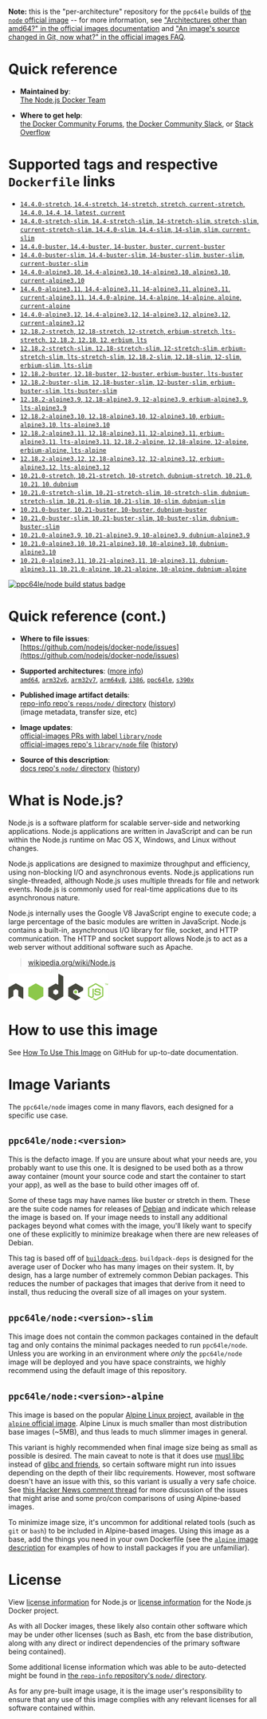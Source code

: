 <!--

********************************************************************************

WARNING:

    DO NOT EDIT "node/README.md"

    IT IS AUTO-GENERATED

    (from the other files in "node/" combined with a set of templates)

********************************************************************************

-->

**Note:** this is the "per-architecture" repository for the `ppc64le` builds of [the `node` official image](https://hub.docker.com/_/node) -- for more information, see ["Architectures other than amd64?" in the official images documentation](https://github.com/docker-library/official-images#architectures-other-than-amd64) and ["An image's source changed in Git, now what?" in the official images FAQ](https://github.com/docker-library/faq#an-images-source-changed-in-git-now-what).

# Quick reference

-	**Maintained by**:  
	[The Node.js Docker Team](https://github.com/nodejs/docker-node)

-	**Where to get help**:  
	[the Docker Community Forums](https://forums.docker.com/), [the Docker Community Slack](https://dockr.ly/slack), or [Stack Overflow](https://stackoverflow.com/search?tab=newest&q=docker)

# Supported tags and respective `Dockerfile` links

-	[`14.4.0-stretch`, `14.4-stretch`, `14-stretch`, `stretch`, `current-stretch`, `14.4.0`, `14.4`, `14`, `latest`, `current`](https://github.com/nodejs/docker-node/blob/18ed56ea9ba03c16f48372927f5eb2553033e8de/14/stretch/Dockerfile)
-	[`14.4.0-stretch-slim`, `14.4-stretch-slim`, `14-stretch-slim`, `stretch-slim`, `current-stretch-slim`, `14.4.0-slim`, `14.4-slim`, `14-slim`, `slim`, `current-slim`](https://github.com/nodejs/docker-node/blob/18ed56ea9ba03c16f48372927f5eb2553033e8de/14/stretch-slim/Dockerfile)
-	[`14.4.0-buster`, `14.4-buster`, `14-buster`, `buster`, `current-buster`](https://github.com/nodejs/docker-node/blob/18ed56ea9ba03c16f48372927f5eb2553033e8de/14/buster/Dockerfile)
-	[`14.4.0-buster-slim`, `14.4-buster-slim`, `14-buster-slim`, `buster-slim`, `current-buster-slim`](https://github.com/nodejs/docker-node/blob/18ed56ea9ba03c16f48372927f5eb2553033e8de/14/buster-slim/Dockerfile)
-	[`14.4.0-alpine3.10`, `14.4-alpine3.10`, `14-alpine3.10`, `alpine3.10`, `current-alpine3.10`](https://github.com/nodejs/docker-node/blob/18ed56ea9ba03c16f48372927f5eb2553033e8de/14/alpine3.10/Dockerfile)
-	[`14.4.0-alpine3.11`, `14.4-alpine3.11`, `14-alpine3.11`, `alpine3.11`, `current-alpine3.11`, `14.4.0-alpine`, `14.4-alpine`, `14-alpine`, `alpine`, `current-alpine`](https://github.com/nodejs/docker-node/blob/18ed56ea9ba03c16f48372927f5eb2553033e8de/14/alpine3.11/Dockerfile)
-	[`14.4.0-alpine3.12`, `14.4-alpine3.12`, `14-alpine3.12`, `alpine3.12`, `current-alpine3.12`](https://github.com/nodejs/docker-node/blob/9b96de59fa55206ae177e138bdb506308ecb4d80/14/alpine3.12/Dockerfile)
-	[`12.18.2-stretch`, `12.18-stretch`, `12-stretch`, `erbium-stretch`, `lts-stretch`, `12.18.2`, `12.18`, `12`, `erbium`, `lts`](https://github.com/nodejs/docker-node/blob/1f26041ed1cdbe7df00004006c4105e6b960fc3e/12/stretch/Dockerfile)
-	[`12.18.2-stretch-slim`, `12.18-stretch-slim`, `12-stretch-slim`, `erbium-stretch-slim`, `lts-stretch-slim`, `12.18.2-slim`, `12.18-slim`, `12-slim`, `erbium-slim`, `lts-slim`](https://github.com/nodejs/docker-node/blob/1f26041ed1cdbe7df00004006c4105e6b960fc3e/12/stretch-slim/Dockerfile)
-	[`12.18.2-buster`, `12.18-buster`, `12-buster`, `erbium-buster`, `lts-buster`](https://github.com/nodejs/docker-node/blob/1f26041ed1cdbe7df00004006c4105e6b960fc3e/12/buster/Dockerfile)
-	[`12.18.2-buster-slim`, `12.18-buster-slim`, `12-buster-slim`, `erbium-buster-slim`, `lts-buster-slim`](https://github.com/nodejs/docker-node/blob/1f26041ed1cdbe7df00004006c4105e6b960fc3e/12/buster-slim/Dockerfile)
-	[`12.18.2-alpine3.9`, `12.18-alpine3.9`, `12-alpine3.9`, `erbium-alpine3.9`, `lts-alpine3.9`](https://github.com/nodejs/docker-node/blob/1f26041ed1cdbe7df00004006c4105e6b960fc3e/12/alpine3.9/Dockerfile)
-	[`12.18.2-alpine3.10`, `12.18-alpine3.10`, `12-alpine3.10`, `erbium-alpine3.10`, `lts-alpine3.10`](https://github.com/nodejs/docker-node/blob/1f26041ed1cdbe7df00004006c4105e6b960fc3e/12/alpine3.10/Dockerfile)
-	[`12.18.2-alpine3.11`, `12.18-alpine3.11`, `12-alpine3.11`, `erbium-alpine3.11`, `lts-alpine3.11`, `12.18.2-alpine`, `12.18-alpine`, `12-alpine`, `erbium-alpine`, `lts-alpine`](https://github.com/nodejs/docker-node/blob/1f26041ed1cdbe7df00004006c4105e6b960fc3e/12/alpine3.11/Dockerfile)
-	[`12.18.2-alpine3.12`, `12.18-alpine3.12`, `12-alpine3.12`, `erbium-alpine3.12`, `lts-alpine3.12`](https://github.com/nodejs/docker-node/blob/1f26041ed1cdbe7df00004006c4105e6b960fc3e/12/alpine3.12/Dockerfile)
-	[`10.21.0-stretch`, `10.21-stretch`, `10-stretch`, `dubnium-stretch`, `10.21.0`, `10.21`, `10`, `dubnium`](https://github.com/nodejs/docker-node/blob/cc23289cffb36d96cffdc2055122858a1c0614a3/10/stretch/Dockerfile)
-	[`10.21.0-stretch-slim`, `10.21-stretch-slim`, `10-stretch-slim`, `dubnium-stretch-slim`, `10.21.0-slim`, `10.21-slim`, `10-slim`, `dubnium-slim`](https://github.com/nodejs/docker-node/blob/cc23289cffb36d96cffdc2055122858a1c0614a3/10/stretch-slim/Dockerfile)
-	[`10.21.0-buster`, `10.21-buster`, `10-buster`, `dubnium-buster`](https://github.com/nodejs/docker-node/blob/cc23289cffb36d96cffdc2055122858a1c0614a3/10/buster/Dockerfile)
-	[`10.21.0-buster-slim`, `10.21-buster-slim`, `10-buster-slim`, `dubnium-buster-slim`](https://github.com/nodejs/docker-node/blob/cc23289cffb36d96cffdc2055122858a1c0614a3/10/buster-slim/Dockerfile)
-	[`10.21.0-alpine3.9`, `10.21-alpine3.9`, `10-alpine3.9`, `dubnium-alpine3.9`](https://github.com/nodejs/docker-node/blob/cc23289cffb36d96cffdc2055122858a1c0614a3/10/alpine3.9/Dockerfile)
-	[`10.21.0-alpine3.10`, `10.21-alpine3.10`, `10-alpine3.10`, `dubnium-alpine3.10`](https://github.com/nodejs/docker-node/blob/cc23289cffb36d96cffdc2055122858a1c0614a3/10/alpine3.10/Dockerfile)
-	[`10.21.0-alpine3.11`, `10.21-alpine3.11`, `10-alpine3.11`, `dubnium-alpine3.11`, `10.21.0-alpine`, `10.21-alpine`, `10-alpine`, `dubnium-alpine`](https://github.com/nodejs/docker-node/blob/cc23289cffb36d96cffdc2055122858a1c0614a3/10/alpine3.11/Dockerfile)

[![ppc64le/node build status badge](https://img.shields.io/jenkins/s/https/doi-janky.infosiftr.net/job/multiarch/job/ppc64le/job/node.svg?label=ppc64le/node%20%20build%20job)](https://doi-janky.infosiftr.net/job/multiarch/job/ppc64le/job/node/)

# Quick reference (cont.)

-	**Where to file issues**:  
	[https://github.com/nodejs/docker-node/issues](https://github.com/nodejs/docker-node/issues)

-	**Supported architectures**: ([more info](https://github.com/docker-library/official-images#architectures-other-than-amd64))  
	[`amd64`](https://hub.docker.com/r/amd64/node/), [`arm32v6`](https://hub.docker.com/r/arm32v6/node/), [`arm32v7`](https://hub.docker.com/r/arm32v7/node/), [`arm64v8`](https://hub.docker.com/r/arm64v8/node/), [`i386`](https://hub.docker.com/r/i386/node/), [`ppc64le`](https://hub.docker.com/r/ppc64le/node/), [`s390x`](https://hub.docker.com/r/s390x/node/)

-	**Published image artifact details**:  
	[repo-info repo's `repos/node/` directory](https://github.com/docker-library/repo-info/blob/master/repos/node) ([history](https://github.com/docker-library/repo-info/commits/master/repos/node))  
	(image metadata, transfer size, etc)

-	**Image updates**:  
	[official-images PRs with label `library/node`](https://github.com/docker-library/official-images/pulls?q=label%3Alibrary%2Fnode)  
	[official-images repo's `library/node` file](https://github.com/docker-library/official-images/blob/master/library/node) ([history](https://github.com/docker-library/official-images/commits/master/library/node))

-	**Source of this description**:  
	[docs repo's `node/` directory](https://github.com/docker-library/docs/tree/master/node) ([history](https://github.com/docker-library/docs/commits/master/node))

# What is Node.js?

Node.js is a software platform for scalable server-side and networking applications. Node.js applications are written in JavaScript and can be run within the Node.js runtime on Mac OS X, Windows, and Linux without changes.

Node.js applications are designed to maximize throughput and efficiency, using non-blocking I/O and asynchronous events. Node.js applications run single-threaded, although Node.js uses multiple threads for file and network events. Node.js is commonly used for real-time applications due to its asynchronous nature.

Node.js internally uses the Google V8 JavaScript engine to execute code; a large percentage of the basic modules are written in JavaScript. Node.js contains a built-in, asynchronous I/O library for file, socket, and HTTP communication. The HTTP and socket support allows Node.js to act as a web server without additional software such as Apache.

> [wikipedia.org/wiki/Node.js](https://en.wikipedia.org/wiki/Node.js)

![logo](https://raw.githubusercontent.com/docker-library/docs/01c12653951b2fe592c1f93a13b4e289ada0e3a1/node/logo.png)

# How to use this image

See [How To Use This Image](https://github.com/nodejs/docker-node/blob/master/README.md#how-to-use-this-image) on GitHub for up-to-date documentation.

# Image Variants

The `ppc64le/node` images come in many flavors, each designed for a specific use case.

## `ppc64le/node:<version>`

This is the defacto image. If you are unsure about what your needs are, you probably want to use this one. It is designed to be used both as a throw away container (mount your source code and start the container to start your app), as well as the base to build other images off of.

Some of these tags may have names like buster or stretch in them. These are the suite code names for releases of [Debian](https://wiki.debian.org/DebianReleases) and indicate which release the image is based on. If your image needs to install any additional packages beyond what comes with the image, you'll likely want to specify one of these explicitly to minimize breakage when there are new releases of Debian.

This tag is based off of [`buildpack-deps`](https://hub.docker.com/_/buildpack-deps/). `buildpack-deps` is designed for the average user of Docker who has many images on their system. It, by design, has a large number of extremely common Debian packages. This reduces the number of packages that images that derive from it need to install, thus reducing the overall size of all images on your system.

## `ppc64le/node:<version>-slim`

This image does not contain the common packages contained in the default tag and only contains the minimal packages needed to run `ppc64le/node`. Unless you are working in an environment where *only* the `ppc64le/node` image will be deployed and you have space constraints, we highly recommend using the default image of this repository.

## `ppc64le/node:<version>-alpine`

This image is based on the popular [Alpine Linux project](https://alpinelinux.org), available in [the `alpine` official image](https://hub.docker.com/_/alpine). Alpine Linux is much smaller than most distribution base images (~5MB), and thus leads to much slimmer images in general.

This variant is highly recommended when final image size being as small as possible is desired. The main caveat to note is that it does use [musl libc](https://musl.libc.org) instead of [glibc and friends](https://www.etalabs.net/compare_libcs.html), so certain software might run into issues depending on the depth of their libc requirements. However, most software doesn't have an issue with this, so this variant is usually a very safe choice. See [this Hacker News comment thread](https://news.ycombinator.com/item?id=10782897) for more discussion of the issues that might arise and some pro/con comparisons of using Alpine-based images.

To minimize image size, it's uncommon for additional related tools (such as `git` or `bash`) to be included in Alpine-based images. Using this image as a base, add the things you need in your own Dockerfile (see the [`alpine` image description](https://hub.docker.com/_/alpine/) for examples of how to install packages if you are unfamiliar).

# License

View [license information](https://github.com/nodejs/node/blob/master/LICENSE) for Node.js or [license information](https://github.com/nodejs/docker-node/blob/master/LICENSE) for the Node.js Docker project.

As with all Docker images, these likely also contain other software which may be under other licenses (such as Bash, etc from the base distribution, along with any direct or indirect dependencies of the primary software being contained).

Some additional license information which was able to be auto-detected might be found in [the `repo-info` repository's `node/` directory](https://github.com/docker-library/repo-info/tree/master/repos/node).

As for any pre-built image usage, it is the image user's responsibility to ensure that any use of this image complies with any relevant licenses for all software contained within.
